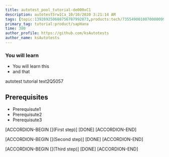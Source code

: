```yaml
---
title: autotest_pool_tutorial-de000xC1
description: autotest5rw1Ca_10/10/2020 3:21:14 AM
tags: [topic:139269250608756787992873,products:tech/73554900100700000996,tutorial:experience/advanced]
primary_tag: tutorial:product/sapHana
time: 380
author_profile: https://github.com/ksAutotests
author_name: ksAutotests
---
```

### You will learn
- You will learn this
- and that

autotest tutorial text2Q5057

## Prerequisites
- Prerequisute1
- Prerequisute2
- Prerequisute3

[ACCORDION-BEGIN [](First step)]
[DONE]
[ACCORDION-END]

[ACCORDION-BEGIN [](Second step)]
[DONE]
[ACCORDION-END]

[ACCORDION-BEGIN [](Third step)]
[DONE]
[ACCORDION-END]

